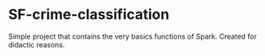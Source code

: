 # SF-crime-classification
Simple project that contains the very basics functions of Spark. Created for didactic reasons.
